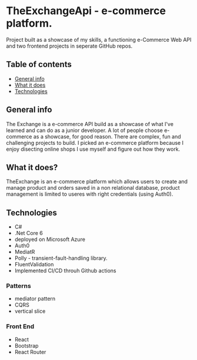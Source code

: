 # TheExchangeApi - e-commerce platform.
Project built as a showcase of my skills, a functioning e-Commerce Web API and two frontend projects in seperate GitHub repos.

## Table of contents
* [General info](#general-info)
* [What it does](#what-it-does)
* [Technologies](#technologies)

## General info
The Exchange is a e-commerce API build as a showcase of what I've learned and can do as a junior developer.
A lot of people choose e-commerce as a showcase, for good reason. There are complex, fun and challenging projects to build.
I picked an e-commerce platform because I enjoy disecting online shops I use myself and figure out how they work.

## What it does?
TheExchange is an e-commerce platform which allows users to create and manage product and orders saved in a non relational database,
product management is limited to useres with right credentials (using Auth0).

## Technologies
 * C#
 * .Net Core 6
 * deployed on Microsoft Azure
 * Auth0
 * MediatR
 * Polly - transient-fault-handling library.
 * FluentValidation
 * Implemented CI/CD throuh Github actions
 ### Patterns
 * mediator pattern
 * CQRS
 * vertical slice
 ### Front End
 * React
 * Bootstrap
 * React Router
